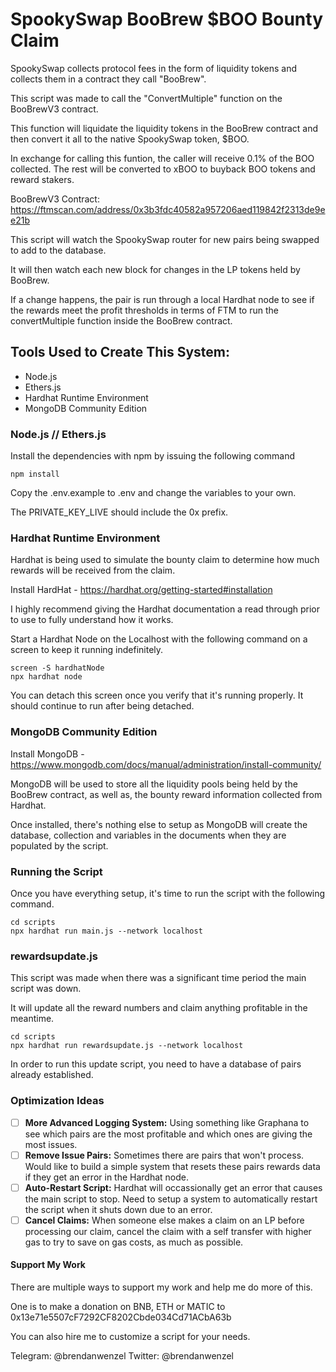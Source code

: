 # SpookySwap BooBrew $BOO Bounty Claim

SpookySwap collects protocol fees in the form of liquidity tokens and collects them in a contract they call "BooBrew".

This script was made to call the "ConvertMultiple" function on the BooBrewV3 contract. 

This function will liquidate the liquidity tokens in the BooBrew contract and then convert it all to the native SpookySwap token, $BOO.

In exchange for calling this funtion, the caller will receive 0.1% of the BOO collected. The rest will be converted to xBOO to buyback BOO tokens and reward stakers.

BooBrewV3 Contract: https://ftmscan.com/address/0x3b3fdc40582a957206aed119842f2313de9ee21b

This script will watch the SpookySwap router for new pairs being swapped to add to the database.

It will then watch each new block for changes in the LP tokens held by BooBrew.

If a change happens, the pair is run through a local Hardhat node to see if the rewards meet the profit thresholds in terms of FTM to run the convertMultiple function inside the BooBrew contract.

## Tools Used to Create This System:
- Node.js
- Ethers.js
- Hardhat Runtime Environment
- MongoDB Community Edition

### Node.js // Ethers.js

Install the dependencies with npm by issuing the following command

```shell
npm install
```

Copy the .env.example to .env and change the variables to your own.

The PRIVATE_KEY_LIVE should include the 0x prefix.

### Hardhat Runtime Environment

Hardhat is being used to simulate the bounty claim to determine how much rewards will be received from the claim.

Install HardHat - https://hardhat.org/getting-started#installation

I highly recommend giving the Hardhat documentation a read through prior to use to fully understand how it works.

Start a Hardhat Node on the Localhost with the following command on a screen to keep it running indefinitely.

```shell
screen -S hardhatNode
npx hardhat node
```

You can detach this screen once you verify that it's running properly. It should continue to run after being detached.

### MongoDB Community Edition

Install MongoDB - https://www.mongodb.com/docs/manual/administration/install-community/

MongoDB will be used to store all the liquidity pools being held by the BooBrew contract, as well as, the bounty reward information collected from Hardhat.

Once installed, there's nothing else to setup as MongoDB will create the database, collection and variables in the documents when they are populated by the script.

### Running the Script

Once you have everything setup, it's time to run the script with the following command.

```shell
cd scripts
npx hardhat run main.js --network localhost
```

### rewardsupdate.js

This script was made when there was a significant time period the main script was down. 

It will update all the reward numbers and claim anything profitable in the meantime.

```shell
cd scripts
npx hardhat run rewardsupdate.js --network localhost
```
In order to run this update script, you need to have a database of pairs already established.

### Optimization Ideas

- [ ] **More Advanced Logging System:** Using something like Graphana to see which pairs are the most profitable and which ones are giving the most issues.
- [ ] **Remove Issue Pairs:** Sometimes there are pairs that won't process. Would like to build a simple system that resets these pairs rewards data if they get an error in the Hardhat node.
- [ ] **Auto-Restart Script:** Hardhat will occassionally get an error that causes the main script to stop. Need to setup a system to automatically restart the script when it shuts down due to an error.
- [ ] **Cancel Claims:** When someone else makes a claim on an LP before processing our claim, cancel the claim with a self transfer with higher gas to try to save on gas costs, as much as possible.

#### Support My Work

There are multiple ways to support my work and help me do more of this.

One is to make a donation on BNB, ETH or MATIC to 0x13e71e5507cF7292CF8202Cbde034Cd71ACbA63b

You can also hire me to customize a script for your needs. 

Telegram: @brendanwenzel
Twitter: @brendanwenzel
